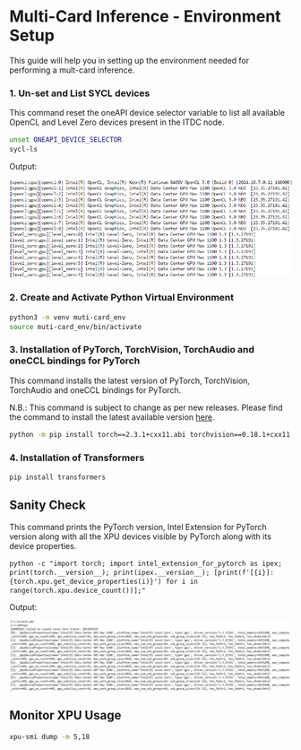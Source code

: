 # Multi-Card Inference - Environment Setup

This guide will help you in setting up the environment needed for performing a mult-card inference. 

### 1. Un-set and List SYCL devices

This command reset the oneAPI device selector variable to list all available OpenCL and Level Zero devices present in the ITDC node.

```bash
unset ONEAPI_DEVICE_SELECTOR
sycl-ls
```

Output:

![sycl-ls output](../assets/sycl-ls.png)

### 2. Create and Activate Python Virtual Environment
```bash
python3 -m venv muti-card_env
source muti-card_env/bin/activate
```

### 3. Installation of PyTorch, TorchVision, TorchAudio and oneCCL bindings for PyTorch
This command installs the latest version of PyTorch, TorchVision, TorchAudio and oneCCL bindings for PyTorch.

N.B.: This command is subject to change as per new releases. Please find the command to install the latest available version [here](https://intel.github.io/intel-extension-for-pytorch/#installation?platform=gpu).

```bash
python -m pip install torch==2.3.1+cxx11.abi torchvision==0.18.1+cxx11.abi torchaudio==2.3.1+cxx11.abi intel-extension-for-pytorch==2.3.110+xpu oneccl_bind_pt==2.3.100+xpu --extra-index-url https://pytorch-extension.intel.com/release-whl/stable/xpu/us/
```

### 4. Installation of Transformers

```bash
pip install transformers
```

## Sanity Check
This command prints the PyTorch version, Intel Extension for PyTorch version along with all the XPU devices visible by PyTorch along with its device properties.
```
python -c "import torch; import intel_extension_for_pytorch as ipex; print(torch.__version__); print(ipex.__version__); [print(f'[{i}]: {torch.xpu.get_device_properties(i)}') for i in range(torch.xpu.device_count())];"
```
Output:

![sanity check](../assets/sanity_check.png)


## Monitor XPU Usage
```bash
xpu-smi dump -m 5,18
```